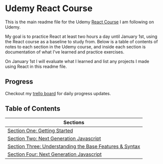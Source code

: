 # Udemy React Course
This is the main readme file for the Udemy [React Course](https://www.udemy.com/react-the-complete-guide-incl-redux/) I am following on Udemy.

My goal is to practice React at least two hours a day until January 1st, using the React course as a baseline to study from.  Below is a table of contents of notes to each section in the Udemy course, and inside each section is documentation of what I've learned and practice exercises.

On January 1st I will evaluate what I learned and list any projects I made using React in this readme file.

## Progress

Checkout my [trello board](https://trello.com/b/tMJsPCtK) for daily progress updates.

## Table of Contents

| Sections      |
| ------------- |
| [Section One: Getting Started](https://github.com/xmtrinidad/UdemyReact/blob/master/Section%20One%20-%20Getting%20Started/Getting_Started.md) |
| [Section Two: Next Generation Javascript]() |
| [Section Three: Understanding the Base Features & Syntax](https://github.com/xmtrinidad/UdemyReact/blob/master/Section%20Three%20-%20Understanding%20the%20base%20Features%20%26%20Syntax/notes.md) |
| [Section Four: Next Generation Javascript](https://github.com/xmtrinidad/UdemyReact/blob/master/Section%20Four%20-%20Working%20with%20Lists%20and%20Conditionals/notes.md) |


